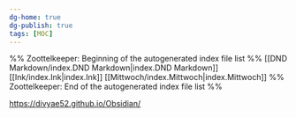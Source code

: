 ```yaml
---
dg-home: true
dg-publish: true
tags: [MOC]
---
```

%% Zoottelkeeper: Beginning of the autogenerated index file list  %%
 [[DND Markdown/index.DND Markdown|index.DND Markdown]]
 [[Ink/index.Ink|index.Ink]]
 [[Mittwoch/index.Mittwoch|index.Mittwoch]]
%% Zoottelkeeper: End of the autogenerated index file list  %%

https://divyae52.github.io/Obsidian/